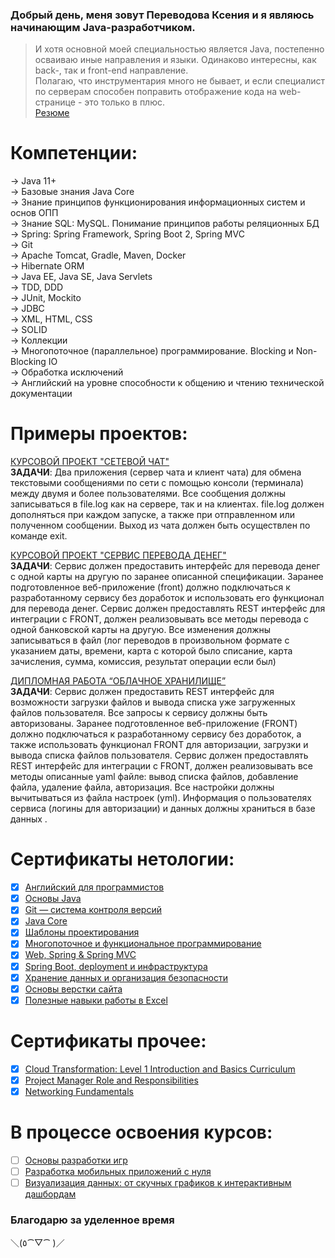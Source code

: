 ### Добрый день, меня зовут Переводова Ксения и я являюсь начинающим Java-разработчиком.

>И хотя основной моей специальностью является Java, постепенно осваиваю иные направления и языки.
Одинаково интересны, как back-, так и front-end направление.<br/>
Полагаю, что инструментария много не бывает, и если специалист по серверам способен поправить отображение кода на web-странице - это только в плюс.<br/>
>[Резюме](https://drive.google.com/file/d/1K_TrUXT3WLLsXu1nx4zZ7vCdP0bFqM7n/view?usp=drivesdk)

# Компетенции:
-> Java 11+<br/>
-> Базовые знания Java Core<br/>
-> Знание принципов функционирования информационных систем и основ ОПП<br/>
-> Знание SQL: MySQL. Понимание принципов работы реляционных БД<br/>
-> Spring: Spring Framework, Spring Boot 2, Spring MVC<br/>
-> Git<br/>
-> Apache Tomcat, Gradle, Maven, Docker<br/>
-> Hibernate ORM<br/>
-> Java EE, Java SE, Java Servlets<br/>
-> TDD, DDD<br/>
-> JUnit, Mockito<br/>
-> JDBC<br/>
-> XML, HTML, CSS<br/>
-> SOLID<br/>
-> Коллекции<br/>
-> Многопоточное (параллельное) программирование. Blocking и Non-Blocking IO<br/>
-> Обработка исключений<br/>
-> Aнглийский на уровне способности к общению и чтению технической документации

# Примеры проектов:
[КУРСОВОЙ ПРОЕКТ "СЕТЕВОЙ ЧАТ"](https://github.com/xeniia-nikole/Online_Chat)<br/>
**ЗАДАЧИ**: Два приложения (сервер чата и клиент чата) для обмена текстовыми сообщениями по сети с помощью консоли (терминала) между двумя и более пользователями. Все сообщения должны записываться в file.log как на сервере, так и на клиентах. file.log должен дополняться при каждом запуске, а также при отправленном или полученном сообщении. Выход из чата должен быть осуществлен по команде exit.

[КУРСОВОЙ ПРОЕКТ "СЕРВИС ПЕРЕВОДА ДЕНЕГ"](https://github.com/xeniia-nikole/TransferService)<br/>
**ЗАДАЧИ**: Сервис должен предоставить интерфейс для перевода денег с одной карты на другую по заранее описанной спецификации. Заранее подготовленное веб-приложение (front) должно подключаться к разработанному сервису без доработок и использовать его функционал для перевода денег. Сервис должен предоставлять REST интерфейс для интеграции с FRONT, должен реализовывать все методы перевода с одной банковской карты на другую. Все изменения должны записываться в файл (лог переводов в произвольном формате с указанием даты, времени, карта с которой было списание, карта зачисления, сумма, комиссия, результат операции если был)

[ДИПЛОМНАЯ РАБОТА “ОБЛАЧНОЕ ХРАНИЛИЩЕ”](https://github.com/xeniia-nikole/CloudServiceDiploma)<br/>
**ЗАДАЧИ**: Сервис должен предоставить REST интерфейс для возможности загрузки файлов и вывода списка уже загруженных файлов пользователя. Все запросы к сервису должны быть авторизованы. Заранее подготовленное веб-приложение (FRONT) должно подключаться к разработанному сервису без доработок, а также использовать функционал FRONT для авторизации, загрузки и вывода списка файлов пользователя. Сервис должен предоставлять REST интерфейс для интеграции с FRONT, должен реализовывать все методы описанные yaml файле: вывод списка файлов, добавление файла, удаление файла, авторизация. Все настройки должны вычитываться из файла настроек (yml). Информация о пользователях сервиса (логины для авторизации) и данных должны храниться в базе данных .

# Сертификаты нетологии:
- [x] [Английский для программистов](https://netology.ru/backend/api/user/programs/10952/pdf_certificate)
- [x] [Основы Java](https://netology.ru/backend/api/user/programs/17156/pdf_certificate)
- [x] [Git — система контроля версий](https://netology.ru/backend/api/user/programs/19854/pdf_certificate)
- [x] [Java Core](https://netology.ru/backend/api/user/programs/21602/pdf_certificate)
- [x] [Шаблоны проектирования](https://netology.ru/backend/api/user/programs/21606/pdf_certificate)
- [x] [Многопоточное и функциональное программирование](https://netology.ru/backend/api/user/programs/21609/pdf_certificate)
- [x] [Web, Spring & Spring MVC](https://netology.ru/backend/api/user/programs/22950/pdf_certificate)
- [x] [Spring Boot, deployment и инфраструктура](https://netology.ru/backend/api/user/programs/22954/pdf_certificate)
- [x] [Хранение данных и организация безопасности](https://netology.ru/backend/api/user/programs/22958/pdf_certificate)
- [x] [Основы верстки сайта](https://netology.ru/backend/api/user/programs/25604/pdf_certificate)
- [x] [Полезные навыки работы в Excel](https://netology.ru/backend/api/user/programs/18411/pdf_certificate)

# Сертификаты прочее:
- [x] [Cloud Transformation: Level 1 Introduction and Basics Curriculum](https://drive.google.com/file/d/1hDyzpzxZHWyUhMEbiJDCzdKU3J6-VBFX/view?usp=drivesdk)
- [x] [Project Manager Role and Responsibilities](https://drive.google.com/file/d/1hTfNLmqsZzXiXJIlGGDt-iAEDfwtxF6I/view?usp=drivesdk)
- [x] [Networking Fundamentals](https://drive.google.com/file/d/1hPz9H4WS_nh9ksTFqnzOFwWKYtnvERsw/view?usp=drivesdk)

# В процессе освоения курсов:
- [ ] [Основы разработки игр]()
- [ ] [Разработка мобильных приложений с нуля]()
- [ ] [Визуализация данных: от скучных графиков к интерактивным дашбордам]()

### Благодарю за уделенное время <br/>
＼(٥⁀▽⁀ )／
